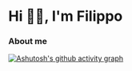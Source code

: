 <h1>Hi 👋🏻, I'm Filippo</h1>
<h3>About me</h3>



[![Ashutosh's github activity graph](https://activity-graph.herokuapp.com/graph?username=baldifilippo&bg_color=212121&color=eaeaea&line=d5d5d5&point=929292&area=true&hide_border=true)](https://github.com/ashutosh00710/github-readme-activity-graph)

